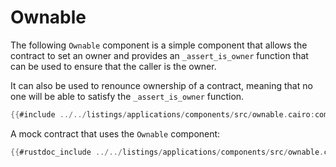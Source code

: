 # Ownable

The following `Ownable` component is a simple component that allows the contract to set an owner and provides an `_assert_is_owner` function that can be used to ensure that the caller is the owner.

It can also be used to renounce ownership of a contract, meaning that no one will be able to satisfy the `_assert_is_owner` function.

```rust
{{#include ../../listings/applications/components/src/ownable.cairo:component}}
```

A mock contract that uses the `Ownable` component:

```rust
{{#rustdoc_include ../../listings/applications/components/src/ownable.cairo:contract}}
```
